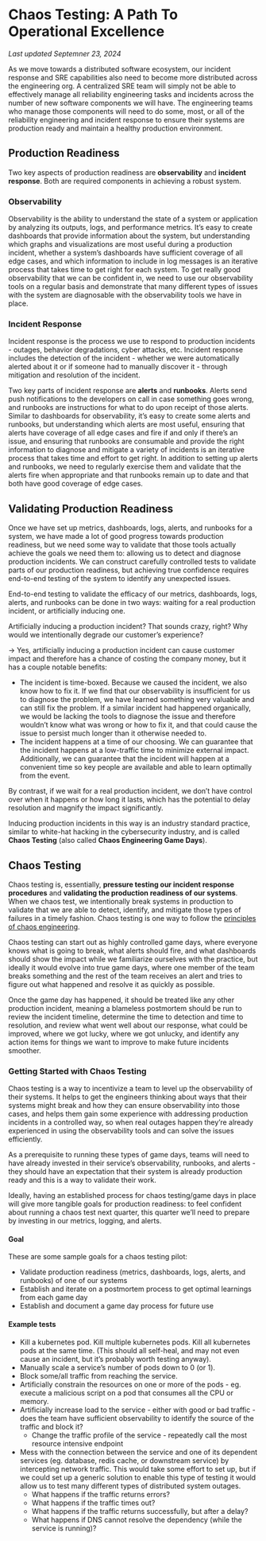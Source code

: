 # Chaos Testing: A Path To Operational Excellence
_Last updated Septemner 23, 2024_

As we move towards a distributed software ecosystem, our incident response and SRE capabilities also need to become more distributed across the engineering org. A centralized SRE team will simply not be able to effectively manage all reliability engineering tasks and incidents across the number of new software components we will have. The engineering teams who manage those components will need to do some, most, or all of the reliability engineering and incident response to ensure their systems are production ready and maintain a healthy production environment.

## Production Readiness

Two key aspects of production readiness are **observability** and **incident response**. Both are required components in achieving a robust system.

### Observability

Observability is the ability to understand the state of a system or application by analyzing its outputs, logs, and performance metrics. It’s easy to create dashboards that provide information about the system, but understanding which graphs and visualizations are most useful during a production incident, whether a system’s dashboards have sufficient coverage of all edge cases, and which information to include in log messages is an iterative process that takes time to get right for each system. To get really good observability that we can be confident in, we need to use our observability tools on a regular basis and demonstrate that many different types of issues with the system are diagnosable with the observability tools we have in place.

### Incident Response

Incident response is the process we use to respond to production incidents - outages, behavior degradations, cyber attacks, etc. Incident response includes the detection of the incident - whether we were automatically alerted about it or if someone had to manually discover it - through mitigation and resolution of the incident.

Two key parts of incident response are **alerts** and **runbooks**. Alerts send push notifications to the developers on call in case something goes wrong, and runbooks are instructions for what to do upon receipt of those alerts. Similar to dashboards for observability, it’s easy to create some alerts and runbooks, but understanding which alerts are most useful, ensuring that alerts have coverage of all edge cases and fire if and only if there’s an issue, and ensuring that runbooks are consumable and provide the right information to diagnose and mitigate a variety of incidents is an iterative process that takes time and effort to get right. In addition to setting up alerts and runbooks, we need to regularly exercise them and validate that the alerts fire when appropriate and that runbooks remain up to date and that both have good coverage of edge cases.

## Validating Production Readiness

Once we have set up metrics, dashboards, logs, alerts, and runbooks for a system, we have made a lot of good progress towards production readiness, but we need some way to validate that those tools actually achieve the goals we need them to: allowing us to detect and diagnose production incidents. We can construct carefully controlled tests to validate parts of our production readiness, but achieving true confidence requires end-to-end testing of the system to identify any unexpected issues.

End-to-end testing to validate the efficacy of our metrics, dashboards, logs, alerts, and runbooks can be done in two ways: waiting for a real production incident, or artificially inducing one.

Artificially inducing a production incident? That sounds crazy, right? Why would we intentionally degrade our customer’s experience?

→ Yes, artificially inducing a production incident can cause customer impact and therefore has a chance of costing the company money, but it has a couple notable benefits:
* The incident is time-boxed. Because we caused the incident, we also know how to fix it. If we find that our observability is insufficient for us to diagnose the problem, we have learned something very valuable and can still fix the problem. If a similar incident had happened organically, we would be lacking the tools to diagnose the issue and therefore wouldn’t know what was wrong or how to fix it, and that could cause the issue to persist much longer than it otherwise needed to.
* The incident happens at a time of our choosing. We can guarantee that the incident happens at a low-traffic time to minimize external impact. Additionally, we can guarantee that the incident will happen at a convenient time so key people are available and able to learn optimally from the event.

By contrast, if we wait for a real production incident, we don’t have control over when it happens or how long it lasts, which has the potential to delay resolution and magnify the impact significantly.

Inducing production incidents in this way is an industry standard practice, similar to white-hat hacking in the cybersecurity industry, and is called **Chaos Testing** (also called **Chaos Engineering Game Days**).

## Chaos Testing

Chaos testing is, essentially, **pressure testing our incident response procedures** and **validating the production readiness of our systems**. When we chaos test, we intentionally break systems in production to validate that we are able to detect, identify, and mitigate those types of failures in a timely fashion. Chaos testing is one way to follow the [principles of chaos engineering](https://principlesofchaos.org/).

Chaos testing can start out as highly controlled game days, where everyone knows what is going to break, what alerts should fire, and what dashboards should show the impact while we familiarize ourselves with the practice, but ideally it would evolve into true game days, where one member of the team breaks something and the rest of the team receives an alert and tries to figure out what happened and resolve it as quickly as possible.

Once the game day has happened, it should be treated like any other production incident, meaning a blameless postmortem should be run to review the incident timeline, determine the time to detection and time to resolution, and review what went well about our response, what could be improved, where we got lucky, where we got unlucky, and identify any action items for things we want to improve to make future incidents smoother.

### Getting Started with Chaos Testing

Chaos testing is a way to incentivize a team to level up the observability of their systems. It helps to get the engineers thinking about ways that their systems might break and how they can ensure observability into those cases, and helps them gain some experience with addressing production incidents in a controlled way, so when real outages happen they’re already experienced in using the observability tools and can solve the issues efficiently.

As a prerequisite to running these types of game days, teams will need to have already invested in their service’s observability, runbooks, and alerts - they should have an expectation that their system is already production ready and this is a way to validate their work.

Ideally, having an established process for chaos testing/game days in place will give more tangible goals for production readiness: to feel confident about running a chaos test next quarter, this quarter we’ll need to prepare by investing in our metrics, logging, and alerts.

#### Goal

These are some sample goals for a chaos testing pilot:
* Validate production readiness (metrics, dashboards, logs, alerts, and runbooks) of one of our systems
* Establish and iterate on a postmortem process to get optimal learnings from each game day
* Establish and document a game day process for future use

#### Example tests

* Kill a kubernetes pod. Kill multiple kubernetes pods. Kill all kubernetes pods at the same time. (This should all self-heal, and may not even cause an incident, but it’s probably worth testing anyway).
* Manually scale a service’s number of pods down to 0 (or 1).
* Block some/all traffic from reaching the service.
* Artificially constrain the resources on one or more of the pods - eg. execute a malicious script on a pod that consumes all the CPU or memory.
* Artificially increase load to the service - either with good or bad traffic - does the team have sufficient observability to identify the source of the traffic and block it?
  * Change the traffic profile of the service - repeatedly call the most resource intensive endpoint
* Mess with the connection between the service and one of its dependent services (eg. database, redis cache, or downstream service) by intercepting network traffic. This would take some effort to set up, but if we could set up a generic solution to enable this type of testing it would allow us to test many different types of distributed system outages.
  * What happens if the traffic returns errors?
  * What happens if the traffic times out?
  * What happens if the traffic returns successfully, but after a delay?
  * What happens if DNS cannot resolve the dependency (while the service is running)?
